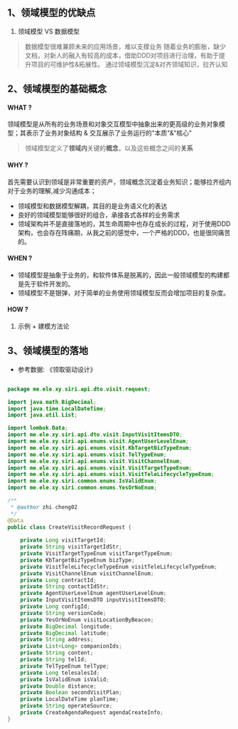 ## 1、领域模型的优缺点
1. 领域模型 VS 数据模型
> 数据模型很难兼顾未来的应用场景，难以支撑业务
> 随着业务的膨胀，缺少文档，对新人的融入有较高的成本，借助DDD对项目进行治理，有助于提升项目的可维护性&拓展性。
> 通过领域模型沉淀&对齐领域知识，拉齐认知

## 2、领域模型的基础概念

#### WHAT ?
领域模型是从所有的业务场景和对象交互模型中抽象出来的更高级的业务对象模型；其表示了业务对象结构 & 交互展示了业务运行的"本质"&"核心"
> 领域模型定义了**领域内**关键的**概念**，以及这些概念之间的**关系**

#### WHY ?
首先需要认识到领域是非常重要的资产，领域概念沉淀着业务知识；能够拉齐组内对于业务的理解,减少沟通成本；
+ 领域模型和数据模型解耦，其目的是业务语义化的表达
+ 良好的领域模型能够很好的组合，承接各式各样的业务需求
+ 领域架构并不是直接落地的，其生命周期中也存在成长的过程，对于使用DDD架构，也会存在阵痛期，从我之前的感觉中，一个严格的DDD，也是很同痛苦的。

#### WHEN ?
+ 领域模型是抽象于业务的，和软件体系是脱离的，因此一般领域模型的构建都是先于软件开发的。
+ 领域模型不是银弹，对于简单的业务使用领域模型反而会增加项目的复杂度。

#### HOW ?
1. 示例 + 建模方法论



## 3、领域模型的落地
+ 参考数据: 《领取驱动设计》


```java

package me.ele.xy.siri.api.dto.visit.request;

import java.math.BigDecimal;
import java.time.LocalDateTime;
import java.util.List;

import lombok.Data;
import me.ele.xy.siri.api.dto.visit.InputVisitItemsDTO;
import me.ele.xy.siri.api.enums.visit.AgentUserLevelEnum;
import me.ele.xy.siri.api.enums.visit.KbTargetBizTypeEnum;
import me.ele.xy.siri.api.enums.visit.TelTypeEnum;
import me.ele.xy.siri.api.enums.visit.VisitChannelEnum;
import me.ele.xy.siri.api.enums.visit.VisitTargetTypeEnum;
import me.ele.xy.siri.api.enums.visit.VisitTeleLifecycleTypeEnum;
import me.ele.xy.siri.common.enums.IsValidEnum;
import me.ele.xy.siri.common.enums.YesOrNoEnum;

/**
 * @author zhi.cheng02
 */
@Data
public class CreateVisitRecordRequest {
   
    private Long visitTargetId;
    private String visitTargetIdStr;
    private VisitTargetTypeEnum visitTargetTypeEnum;
    private KbTargetBizTypeEnum bizType;
    private VisitTeleLifecycleTypeEnum visitTeleLifecycleTypeEnum;
    private VisitChannelEnum visitChannelEnum;
    private Long contractId;
    private String contactIdStr;
    private AgentUserLevelEnum agentUserLevelEnum;
    private InputVisitItemsDTO inputVisitItemsDTO;
    private Long configId;
    private String versionCode;
    private YesOrNoEnum visitLocationByBeacon;
    private BigDecimal longitude;
    private BigDecimal latitude;
    private String address;
    private List<Long> companionIds;
    private String content;
    private String telId;
    private TelTypeEnum telType;
    private Long telesalesId;
    private IsValidEnum isValid;
    private Double distance;
    private Boolean secondVisitPlan;
    private LocalDateTime planTime;
    private String operateSource;
    private CreateAgendaRequest agendaCreateInfo;
}
```